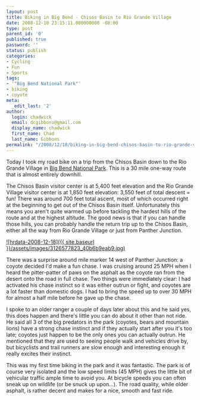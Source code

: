 ```yaml
---
layout: post
title: Biking in Big Bend - Chisos Basin to Rio Grande Village
date: 2008-12-18 23:15:11.000000000 -08:00
type: post
parent_id: '0'
published: true
password: ''
status: publish
categories:
- Cycling
- Fun
- Sports
tags:
- '"Big Bend National Park"'
- biking
- coyote
meta:
  _edit_last: '2'
author:
  login: chadwick
  email: dcgibbons@gmail.com
  display_name: chadwick
  first_name: Chad
  last_name: Gibbons
permalink: "/2008/12/18/biking-in-big-bend-chisos-basin-to-rio-grande-village/"
---
```

Today I took my road bike on a trip from the Chisos Basin down to the Rio Grande Village in [Big Bend National Park](http://www.nps.gov/bibe/). This is a 30 mile one-way route that is almost entirely downhill.

The Chisos Basin visitor center is at 5,400 feet elevation and the Rio Grande Village visitor center is at 1,850 feet elevation: 3,550 feet of total descent = fun! There was around 700 feet total ascent, most of which occurred right at the beginning to get out of the Chisos Basin itself. Unfortunately this means you aren't quite warmed up before tackling the hardest hills of the route and at the highest altitude. The good news is that if you can handle those hills, you can probably handle the return trip up to the Chisos Basin, either all the way from Rio Grande Village or just from Panther Junction.

[![hrdata-2008-12-18]({{ site.baseurl }}/assets/images/3126577823_40b6b9eab9.jpg)](http://www.flickr.com/photos/26521676@N00/3126577823/ "hrdata-2008-12-18 by dcgibbons, on Flickr")

There was a surprise around mile marker 14 west of Panther Junction: a coyote decided I'd make a fun chase. I was cruising around 25 MPH when I heard the pitter-patter of paws on the asphalt as the coyote ran from the desert onto the road in full chase. Two things were immediately clear: I had activated his chase instinct so it was either outrun or fight, and coyotes are a lot faster than domestic dogs. I had to bring the speed up to over 30 MPH for almost a half mile before he gave up the chase.

I spoke to an older ranger a couple of days later about this and he said yes, this does happen and there's little you can do about it other than not ride. He said all 3 of the big predators in the park (coyotes, bears and mountain lions) have a strong chase instinct and if they actually start after you it's too late; coyotes just happen to be the only ones you can actually outrun. He mentioned that they are used to seeing people walk and vehicles drive by, but bicyclists and trail runners are slow enough and interesting enough it really excites their instinct.

This was my first time biking in the park and it was fantastic. The park is of course very isolated and the low speed limits (45 MPH) gives the little bit of vehicular traffic ample time to avoid you. At bicycle speeds you can often sneak up on wildlife (or be snuck up upon...). The road quality, while older asphalt, is rather decent and makes for a nice, smooth and fast ride.

